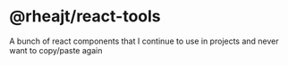 # @rheajt/react-tools

A bunch of react components that I continue to use in projects and never want to copy/paste again
